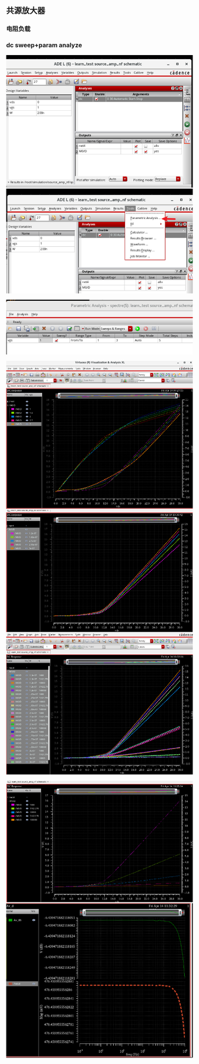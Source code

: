 ## 共源放大器
### 电阻负载
### dc sweep+param analyze
![300](https://raw.githubusercontent.com/acdefg/cdn/main/obsidian/20230414212952.png)
![300](https://raw.githubusercontent.com/acdefg/cdn/main/obsidian/20230414213051.png)

![300](https://raw.githubusercontent.com/acdefg/cdn/main/obsidian/20230414213123.png)

![300](https://raw.githubusercontent.com/acdefg/cdn/main/obsidian/20230414212903.png)
![300](https://raw.githubusercontent.com/acdefg/cdn/main/obsidian/20230414223115.png)
![300](https://raw.githubusercontent.com/acdefg/cdn/main/obsidian/20230414223258.png)

![](https://raw.githubusercontent.com/acdefg/cdn/main/obsidian/20230414223554.png)
![](https://raw.githubusercontent.com/acdefg/cdn/main/obsidian/20230414233358.png)

